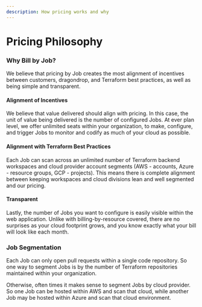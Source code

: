 ```yaml
---
description: How pricing works and why
---
```


# Pricing Philosophy

### Why Bill by Job?

We believe that pricing by Job creates the most alignment of incentives between customers, dragondrop, and Terraform best practices, as well as being simple and transparent.

#### Alignment of Incentives

We believe that value delivered should align with pricing. In this case, the unit of value being delivered is the number of configured Jobs. At ever plan level, we offer unlimited seats within your organization, to make, configure, and trigger Jobs to monitor and codify as much of your cloud as possible.

#### Alignment with Terraform Best Practices

Each Job can scan across an unlimited number of Terraform backend workspaces and cloud provider account segments (AWS - accounts, Azure - resource groups, GCP - projects). This means there is complete alignment between keeping workspaces and cloud divisions lean and well segmented and our pricing.

#### Transparent

Lastly, the number of Jobs you want to configure is easily visible within the web application. Unlike with billing-by-resource covered, there are no surprises as your cloud footprint grows, and you know exactly what your bill will look like each month.

### Job Segmentation

Each Job can only open pull requests within a single code repository. So one way to segment Jobs is by the number of Terraform repositories maintained within your organization.

Otherwise, often times it makes sense to segment Jobs by cloud provider. So one Job can be hosted within AWS and scan that cloud, while another Job may be hosted within Azure and scan that cloud environment.
